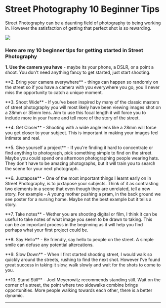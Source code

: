 # Street Photography 10 Beginner Tips

Street Photography can be a daunting field of photography to being working in. However the satisfaction of getting that perfect shot is so rewarding.   

<img src="/_images/startertips.jpg">

### Here are my 10 beginner tips for getting started in Street Photography

**1. Use the camera you have** - maybe its your phone, a DSLR, or a point a shoot. You don't need anything fancy to get started, just start shooting.
<p>
**2. Bring your camera everywhere** - things can happen so randomly on the street so if you have a camera with you everywhere you go, you'll never miss the opportunity to catch a unique moment. 
<p>
**3. Shoot Wide** - If you've been inspired by many of the classic masters of street photography you will most likely have been viewing images shot on a 28mm or 35mm lens. Aim to use this focal length it will force you to include more in your frame and tell more of the story of the street. 
<p>
**4. Get Closer** - Shooting with a wide angle lens like a 28mm will force you get closer to your subject. This is important in making your images feel intimate and real.
<p>
**5. Give yourself a project** - If you're finding it hard to concentrate or find anything to photograph, pick something simple to find on the street. Maybe you could spend one afternoon photographing people wearing hats. They don't have to be amazing photographs, but it will train you to search the scene for your next photograph. 
<p>
**6. Juxtapose** - One of the most important things I learnt early on in Street Photography, is to juxtapose your subjects. Think of it as contrasting two elements in a scene that even though they are unrelated, tell a new story. For example - A young mother pushing a pram, in the back ground we see poster for a nursing home. Maybe not the best example but it tells a story.
<p>
**7. Take notes** - Wether you are shooting digital or film, I think it can be useful to take notes of what image you seem to be drawn to taking. This can be an important process in the beginning as it will help you  find perhaps what your first project could be.
<p>
**8. Say Hello** - Be friendly, say hello to people on the street. A simple smile can defuse any potential altercations.
<p>
**9. Slow Down** - When I first started shooting street, I would walk so quickly around the streets, rushing to find the next shot. However I've found great success in taking it slow, walk slowly and wait for the shots to come to you.
<p>
**10. Stand Still** - Joel Meyerowitz recommends standing still. Wait on the  corner of a street, the point where two sidewalks combine brings opportunities. More people walking towards each other, there is a better dynamic. 
<p>
<hr>